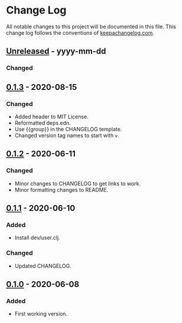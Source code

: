 # Change Log
All notable changes to this project will be documented in this file.
This change log follows the conventions of [keepachangelog.com](http://keepachangelog.com/).

## [Unreleased] - yyyy-mm-dd
### Changed

## [0.1.3] - 2020-08-15
### Changed
- Added header to MIT License.
- Reformatted deps.edn.
- Use {{group}} in the CHANGELOG template.
- Changed version tag names to start with `v`.

## [0.1.2] - 2020-06-11
### Changed
- Minor changes to CHANGELOG to get links to work.
- Minor formatting changes to README.

## [0.1.1] - 2020-06-10
### Added
- Install dev/user.clj.
### Changed
- Updated CHANGELOG.

## [0.1.0] - 2020-06-08
### Added
- First working version.

[Unreleased]: https://github.com/syntereen/dorab-lib-template/compare/v0.1.3...HEAD
[0.1.3]: https://github.com/syntereen/dorab-lib-template/compare/v0.1.2...v0.1.3
[0.1.2]: https://github.com/syntereen/dorab-lib-template/compare/v0.1.1...v0.1.2
[0.1.1]: https://github.com/syntereen/dorab-lib-template/compare/v0.1.0...v0.1.1
[0.1.0]: https://github.com/syntereen/dorab-lib-template/releases/tag/v0.1.0
